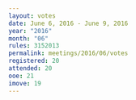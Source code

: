 ```yaml
---
layout: votes
date: June 6, 2016 - June 9, 2016
year: "2016"
month: "06"
rules: 3152013
permalink: meetings/2016/06/votes
registered: 20
attended: 20
ooe: 21
imove: 19
---
```

